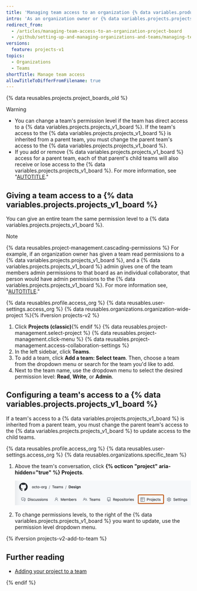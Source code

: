 ```yaml
---
title: 'Managing team access to an organization {% data variables.product.prodname_project_v1 %}'
intro: 'As an organization owner or {% data variables.projects.projects_v1_board %} admin, you can give a team access to a {% data variables.projects.projects_v1_board %} owned by your organization.'
redirect_from:
  - /articles/managing-team-access-to-an-organization-project-board
  - /github/setting-up-and-managing-organizations-and-teams/managing-team-access-to-an-organization-project-board
versions:
  feature: projects-v1
topics:
  - Organizations
  - Teams
shortTitle: Manage team access
allowTitleToDifferFromFilename: true
---
```


{% data reusables.projects.project_boards_old %}

> [!WARNING]
> * You can change a team's permission level if the team has direct access to a {% data variables.projects.projects_v1_board %}. If the team's access to the {% data variables.projects.projects_v1_board %} is inherited from a parent team, you must change the parent team's access to the {% data variables.projects.projects_v1_board %}.
> * If you add or remove {% data variables.projects.projects_v1_board %} access for a parent team, each of that parent's child teams will also receive or lose access to the {% data variables.projects.projects_v1_board %}. For more information, see "[AUTOTITLE](/organizations/organizing-members-into-teams/about-teams)."

## Giving a team access to a {% data variables.projects.projects_v1_board %}

You can give an entire team the same permission level to a {% data variables.projects.projects_v1_board %}.

> [!NOTE]
> {% data reusables.project-management.cascading-permissions %} For example, if an organization owner has given a team read permissions to a {% data variables.projects.projects_v1_board %}, and a {% data variables.projects.projects_v1_board %} admin gives one of the team members admin permissions to that board as an individual collaborator, that person would have admin permissions to the {% data variables.projects.projects_v1_board %}. For more information see, "[AUTOTITLE](/organizations/managing-access-to-your-organizations-project-boards/project-board-permissions-for-an-organization)."

{% data reusables.profile.access_org %}
{% data reusables.user-settings.access_org %}
{% data reusables.organizations.organization-wide-project %}{% ifversion projects-v2 %}
1. Click **Projects (classic)**{% endif %}
{% data reusables.project-management.select-project %}
{% data reusables.project-management.click-menu %}
{% data reusables.project-management.access-collaboration-settings %}
1. In the left sidebar, click **Teams**.
1. To add a team, click **Add a team: Select team**. Then, choose a team from the dropdown menu or search for the team you'd like to add.
1. Next to the team name, use the dropdown menu to select the desired permission level: **Read**, **Write**, or **Admin**.

## Configuring a team's access to a {% data variables.projects.projects_v1_board %}

If a team's access to a {% data variables.projects.projects_v1_board %} is inherited from a parent team, you must change the parent team's access to the {% data variables.projects.projects_v1_board %} to update access to the child teams.

{% data reusables.profile.access_org %}
{% data reusables.user-settings.access_org %}
{% data reusables.organizations.specific_team %}
1. Above the team's conversation, click **{% octicon "project" aria-hidden="true" %} Projects**.

   ![Screenshot of the main page for a team. In the horizontal navigation bar, the "Projects" tab is outlined in dark orange.](/assets/images/help/organizations/team-project-board-button.png)
1. To change permissions levels, to the right of the {% data variables.projects.projects_v1_board %} you want to update, use the permission level dropdown menu.

{% ifversion projects-v2-add-to-team %}

## Further reading

* [Adding your project to a team](/issues/planning-and-tracking-with-projects/managing-your-project/adding-your-project-to-a-team)

{% endif %}
